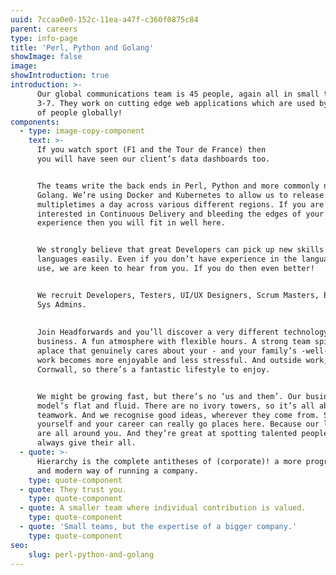 ```yaml
---
uuid: 7ccaa0e0-152c-11ea-a47f-c360f0875c84
parent: careers
type: info-page
title: 'Perl, Python and Golang'
showImage: false
image:
showIntroduction: true
introduction: >-
      Our global communications team is 45 people, again all in small teams of
      3-7. They work on cutting edge web applications which are used by millions
      of people globally!
components:
  - type: image-copy-component
    text: >-
      If you watch sport (F1 and the Tour de France) then
      you will have seen our client’s data dashboards too.


      The teams write the back ends in Perl, Python and more commonly now,
      Golang. We’re using Docker and Kubernetes to allow us to release
      multipletimes a day across various different regions. If you are
      interested in Continuous Delivery and bleeding the edges of your
      experience then you will fit in well here.


      We strongly believe that great Developers can pick up new skills and
      languages easily. Even if you don’t have experience in the languages we
      use, we are keen to hear from you. If you do then even better!


      We recruit Developers, Testers, UI/UX Designers, Scrum Masters, BA’s and
      Sys Admins.
       
       
      Join Headforwards and you’ll discover a very different technology
      business. A fun atmosphere with flexible hours. A strong team spirit. And
      aplace that genuinely cares about your - and your family’s -well-being. So
      work becomes more enjoyable and less stressful. And outside work, you’rein
      Cornwall, so there’s a fantastic lifestyle to enjoy.


      We might be growing fast, but there’s no ‘us and them’. Our business
      model’s flat and fluid. There are no ivory towers, so it’s all about
      teamwork. And we recognise good ideas, wherever they come from. So, prove
      yourself and your career can really go places here. Because our leaders
      are all around you. And they’re great at spotting talented people who
      always give their all.
  - quote: >-
      Hierarchy is the complete antitheses of (corporate)! a more progressive
      and modern way of running a company.
    type: quote-component
  - quote: They trust you.
    type: quote-component
  - quote: A smaller team where individual contribution is valued.
    type: quote-component
  - quote: 'Small teams, but the expertise of a bigger company.'
    type: quote-component
seo:
    slug: perl-python-and-golang
---
```


